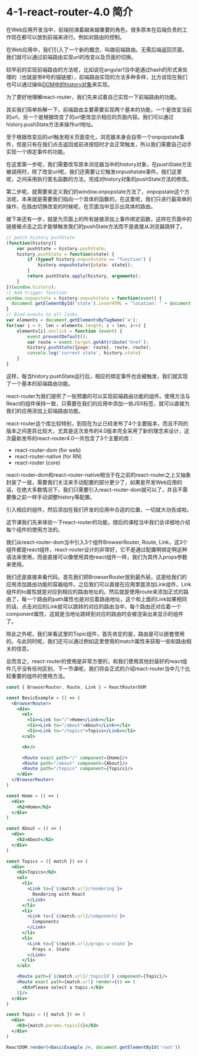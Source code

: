 # 4-1-react-router-4.0 简介

在Web应用开发当中，前端扮演着越来越重要的角色，很多原本在后端负责的工作现在都可以放到前端来进行。例如对路由的控制。

在Web应用中，我们引入了一个新的概念，叫做前端路由。无需后端返回页面，我们就可以通过前端路由实现url的改变以及页面的切换。

较早前的实现前端路由的方法呢，比如说在angular1当中是通过hash的形式来处理的（也就是带#号的锚链接），前端路由实现的方法多种多样，比方说现在我们也可以通过操纵[DOM中的history对象](https://developer.mozilla.org/zh-CN/docs/DOM/Manipulating_the_browser_history)来实现。

为了更好地理解react-router，我们先来试着自己实现一下前端路由的功能。

其实我们简单拆解一下，前端路由主要需要实现两个基本的功能，一个是改变当前的url，另一个是根据改变了的url更改显示相应的页面内容。我们可以通过history.pushState方法来操作url地址。

至于根据改变后的url触发相关页面变化，浏览器本身会自带一个onpopstate事件，但是只有在我们点击返回或前进按钮时才会正常触发，所以我们需要自己动手实现一个绑定事件的功能。

在这里第一步呢，我们需要改写原本浏览器当中的history对象，在pushState方法被调用时，除了改变url呢，我们还需要让它触发onpushstate事件。我们这里呢，之间采用执行匿名函数的方法，完成对history对象的pushState方法的修改。

第二步呢，就需要来定义我们的window.onpopstate方法了，onpopstate这个方法呢，本来就是需要我们指向一个具体的函数的，在这里呢，我们只进行最简单的操作，在路由切换改变的时候呢，在页面当中显示出具体的路由。

接下来还有一步，就是为页面上的所有链接添加上事件绑定函数，这样在页面中的链接被点击之后才能够触发我们的pushState方法而不是直接从浏览器跳转了。

```js
// patch history pushState
(function(history){
    var pushState = history.pushState;
    history.pushState = function(state) {
        if (typeof history.onpushstate == "function") {
            history.onpushstate({state: state});
        }
        return pushState.apply(history, arguments);
    }
})(window.history);
// Add trigger function
window.onpopstate = history.onpushstate = function(event) {
  document.getElementById('state').innerHTML = "location: " + document.location + ", state: " + JSON.stringify(event.state);
}
// Bind events to all links
var elements = document.getElementsByTagName('a');
for(var i = 0, len = elements.length; i < len; i++) {
    elements[i].onclick = function (event) {
        event.preventDefault();
        var route = event.target.getAttribute('href');
        history.pushState({page: route}, route, route);
        console.log('current state', history.state)
    }
}
```

这样，每当history.pushState运行后，相应的绑定事件也会被触发，我们就实现了一个基本的前端路由功能。

react-router为我们提供了一些预置的可以实现前端路由功能的组件。使用方法与React的组件保持一致，只需要在我们的应用中添加一些JSX标签，就可以直接为我们的应用添加上前端路由功能。

react-router这个库比较特别，到现在为止已经发布了4个主要版本，而且不同的版本之间差异比较大，尤其是这次发布的4.0版本完全采用了新的理念来设计，这次最新发布的react-router4.0一共包含了3个主要的库：

* react-router-dom (for web)
* react-router-native (for RN)
* react-router (core)

react-router-dom和react-router-native相当于在之前的react-router之上又抽象封装了一层，需要我们关注来手动配置的部分更少了，如果是开发Web应用的话，在绝大多数情况下，我们只需要引入react-router-dom就可以了，并且不需要像之前一样手动调整history等配置。

引入相应的组件，然后添加在我们开发的应用中合适的位置，一切就大功告成啦。

这节课我们先来体验一下react-router的功能，随后的课程当中我们会详细地介绍每个组件的使用方法的。

我们从react-router-dom当中引入3个组件BrowserRouter, Route, Link，这3个组件都是react组件，react-router设计的非常好，它不是通过配置啊绑定啊这种语法来使用，而是直接可以像使用其他react组件一样，我们为其传入props参数来使用。

我们还是直接来看代码，首先我们把BrowserRouter放到最外层，这是给我们的应用添加路由功能的容器组件。之后我们可以直接在应用里面添加Link组件，Link组件的to属性就是对应到相应的路由地址的。然后就是使用route来添加正式的路由了，每一个路由的path属性也是对应着路由地址，这个和上面的Link如果相同的话，点击对应的Link就可以跳转的对应的路由当中，每个路由还对应着一个component属性，这就是当地址跳转到对应的路由时会被渲染出来显示的组件了。

除此之外呢，我们来看这里的Topic组件，首先肯定的是，路由是可以嵌套使用的，与此同时呢，我们还可以通过例如这里使用的match属性来获取一些和路由相关的信息。

总而言之，react-router的使用是非常方便的，和我们使用其他封装好的react组件几乎没有任何区别，下一节课呢，我们将会正式的介绍react-router当中几个比较重要的组件的使用方法。

```jsx
const { BrowserRouter, Route, Link } = ReactRouterDOM

const BasicExample = () => (
  <BrowserRouter>
    <div>
      <ul>
        <li><Link to="/">Home</Link></li>
        <li><Link to="/about">About</Link></li>
        <li><Link to="/topics">Topics</Link></li>
      </ul>

      <hr/>

      <Route exact path="/" component={Home}/>
      <Route path="/about" component={About}/>
      <Route path="/topics" component={Topics}/>
    </div>
  </BrowserRouter>
)

const Home = () => (
  <div>
    <h2>Home</h2>
  </div>
)

const About = () => (
  <div>
    <h2>About</h2>
  </div>
)

const Topics = ({ match }) => (
  <div>
    <h2>Topics</h2>
    <ul>
      <li>
        <Link to={`${match.url}/rendering`}>
          Rendering with React
        </Link>
      </li>
      <li>
        <Link to={`${match.url}/components`}>
          Components
        </Link>
      </li>
      <li>
        <Link to={`${match.url}/props-v-state`}>
          Props v. State
        </Link>
      </li>
    </ul>

    <Route path={`${match.url}/:topicId`} component={Topic}/>
    <Route exact path={match.url} render={() => (
      <h3>Please select a topic.</h3>
    )}/>
  </div>
)

const Topic = ({ match }) => (
  <div>
    <h3>{match.params.topicId}</h3>
  </div>
)

ReactDOM.render(<BasicExample />, document.getElementById('root'))
```




